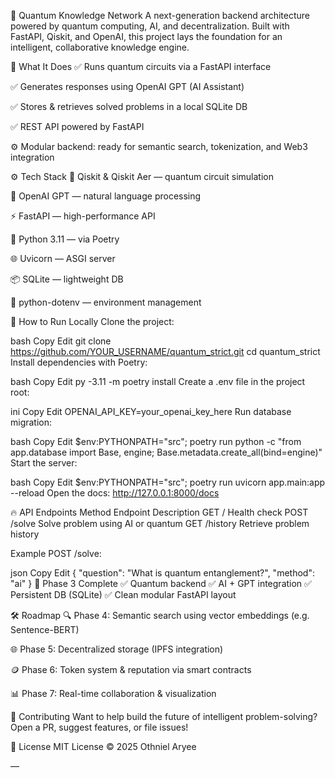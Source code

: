 🧠 Quantum Knowledge Network
A next-generation backend architecture powered by quantum computing, AI, and decentralization. Built with FastAPI, Qiskit, and OpenAI, this project lays the foundation for an intelligent, collaborative knowledge engine.

📌 What It Does
✅ Runs quantum circuits via a FastAPI interface

✅ Generates responses using OpenAI GPT (AI Assistant)

✅ Stores & retrieves solved problems in a local SQLite DB

✅ REST API powered by FastAPI

⚙️ Modular backend: ready for semantic search, tokenization, and Web3 integration

⚙️ Tech Stack
🧠 Qiskit & Qiskit Aer — quantum circuit simulation

🤖 OpenAI GPT — natural language processing

⚡ FastAPI — high-performance API

🐍 Python 3.11 — via Poetry

🌐 Uvicorn — ASGI server

📦 SQLite — lightweight DB

🔐 python-dotenv — environment management

🚀 How to Run Locally
Clone the project:

bash
Copy
Edit
git clone https://github.com/YOUR_USERNAME/quantum_strict.git
cd quantum_strict
Install dependencies with Poetry:

bash
Copy
Edit
py -3.11 -m poetry install
Create a .env file in the project root:

ini
Copy
Edit
OPENAI_API_KEY=your_openai_key_here
Run database migration:

bash
Copy
Edit
$env:PYTHONPATH="src"; poetry run python -c "from app.database import Base, engine; Base.metadata.create_all(bind=engine)"
Start the server:

bash
Copy
Edit
$env:PYTHONPATH="src"; poetry run uvicorn app.main:app --reload
Open the docs:
http://127.0.0.1:8000/docs

🔥 API Endpoints
Method	Endpoint	Description
GET	/	Health check
POST	/solve	Solve problem using AI or quantum
GET	/history	Retrieve problem history

Example POST /solve:

json
Copy
Edit
{
  "question": "What is quantum entanglement?",
  "method": "ai"
}
🧠 Phase 3 Complete
✅ Quantum backend
✅ AI + GPT integration
✅ Persistent DB (SQLite)
✅ Clean modular FastAPI layout

🛠 Roadmap
🔍 Phase 4: Semantic search using vector embeddings (e.g. Sentence-BERT)

🌐 Phase 5: Decentralized storage (IPFS integration)

🪙 Phase 6: Token system & reputation via smart contracts

📊 Phase 7: Real-time collaboration & visualization

🤝 Contributing
Want to help build the future of intelligent problem-solving? Open a PR, suggest features, or file issues!

📜 License
MIT License © 2025 Othniel Aryee

—